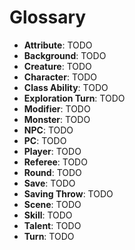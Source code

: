 
# Glossary

* **Attribute**: TODO
* **Background**: TODO
* **Creature**: TODO
* **Character**: TODO
* **Class Ability**: TODO
* **Exploration Turn**: TODO
* **Modifier**: TODO
* **Monster**: TODO
* **NPC**: TODO
* **PC**: TODO
* **Player**: TODO
* **Referee**: TODO
* **Round**: TODO
* **Save**: TODO
* **Saving Throw**: TODO
* **Scene**: TODO
* **Skill**: TODO
* **Talent**: TODO
* **Turn**: TODO

